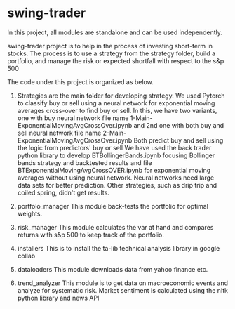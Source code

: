# swing-trader

In this project, all modules are standalone and can be used independently.

swing-trader project is to help in the process of investing short-term in stocks. The process is to use a strategy from the strategy folder, build a portfolio, and manage the risk or expected shortfall with respect to the s&p 500 

The code under this project is organized as below. 

1) Strategies are the main folder for developing strategy. We used Pytorch to classify buy or sell using a neural network for exponential moving averages cross-over to find buy or sell. In this, we have two variants, one with buy neural network file name 1-Main-ExponentialMovingAvgCrossOver.ipynb and 2nd one with both buy and sell neural network file name 2-Main-ExponentialMovingAvgCrossOver.ipynb
Both predict buy and sell using the logic from predictors' buy or sell
We have used the back trader python library to develop BTBollingerBands.ipynb focusing Bollinger bands strategy and backtested results and file BTExponentialMovingAvgCrossOVER.ipynb for exponential moving averages without using neural network. 
Neural networks need large data sets for better prediction. Other strategies, such as drip trip and coiled spring, didn't get results. 

2) portfolo_manager 
 This module back-tests the portfolio for optimal weights.
 
3) risk_manager 
  This module calculates the var at hand and compares returns with s&p 500 to keep track of the portfolio.
  
4) installers 
   This is to install the ta-lib technical analysis library in google collab 
   
5) dataloaders
   This module downloads data from yahoo finance etc. 
   
6) trend_analyzer
   This module is to get data on macroeconomic events and analyze for systematic risk. Market sentiment is calculated using the nltk python library and news API
   
  
